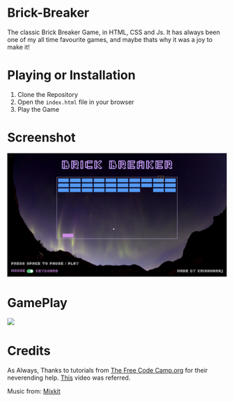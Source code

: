 # Brick-Breaker
The classic Brick Breaker Game, in HTML, CSS and Js. It has always been one of my all time favourite games, and maybe thats why it was a joy to make it!

# Playing or Installation
1. Clone the Repository
2. Open the `index.html` file in your browser
3. Play the Game

# Screenshot
![](screenshot.png)

# GamePlay
<img src="screenshots.gif" width = "1080">

# Credits
As Always, Thanks to tutorials from [The Free Code Camp.org](https://www.youtube.com/@freecodecamp) for their neverending help.
[This](https://www.youtube.com/watch?v=ec8vSKJuZTk&list=PLVzJm6SiAms8ghmF98T7bCiM7oAfA3uTW&index=13&t=5442s) video was referred. 

Music from: [Mixkit](https://mixkit.co/free-stock-music/tag/space/)